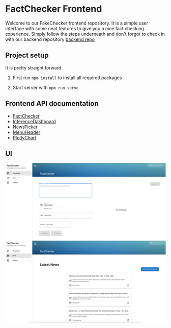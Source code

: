 # FactChecker Frontend

Welcome to our FakeChecker frontend repository.
It is a simple user interface with some neat features to give you a nice fact checking experience.
Simply follow the steps underneath and don't forgot to check in with our backend repository
[backend repo](https://github.com/kevinkrs/masterproject_backend)

## Project setup

It is pretty straight forward

1. First run ``` npm install ``` to install all required packages

2. Start server with ```npm run serve```

## Frontend API documentation

- [FactChecker](website/components/FactChecker.md)
- [InferenceDashboard](website/components/InferenceDashboard.md)
- [NewsTicker](website/components/NewsTicker.md)
- [MenuHeader](website/components/MenuHeader.md)
- [PlotlyChart](website/components/PlotlyChart.md)

## UI

![Checker](public/checker.png)
![News Ticker](public/news.png)
